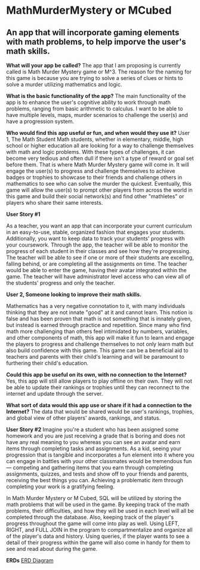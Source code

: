 # MathMurderMystery or MCubed #

## An app that will incorporate gaming elements with math problems, to help imporve the user's math skills. 

**What will your app be called?**
The app that I am proposing is currently called is Math Murder Mystery game or M^3. The reason for the naming for this game is because you are trying to solve a series of clues or hints to solve a murder utilizing mathematics and logic. 

**What is the basic functionality of the app?**
The main functionality of the app is to enhance the user's cognitive ability to work through math problems, ranging from basic arithmetic to calculus. I want to be able to have multiple levels, maps, murder scenarios to challenge the user(s) and have a progression system. 

**Who would find this app useful or fun, and when would they use it?**
User 1, The Math Student
Math students, whether in elementary, middle, high school or higher education all are looking for a way to challenge themselves with math and logic problems. With these types of challenges, it can become very tedious and often dull if there isn't a type of reward or goal set before them. That is where Math Murder Mystery game will come in. It will engage the user(s) to progress and challenge themselves to achieve badges or trophies to showcase to their friends and challenge others in mathematics to see who can solve the murder the quickest. Eventually, this game will allow the user(s) to prompt other players from across the world in this game and build their social network(s) and find other "mathletes" or players who share their same interests. 


**User Story #1**

As a teacher, you want an app that can incorporate your current curriculum in an easy-to-use,  stable, organized fashion that engages your students. Additionally, you want to keep data to track your students' progress with your coursework. Through the app, the teacher will be able to monitor the progress of each student in their classes and see how they're progressing. The teacher will be able to see if one or more of their students are excelling, falling behind, or are completing all the assignments on time. The teacher would be able to enter the game, having their avatar integrated within the game. The teacher will have administrator level access who can view all of the students' progress and only the teacher. 

**User 2,  Someone looking to improve their math skills.** 

Mathematics has a very negative connotation to it, with many individuals thinking that they are not innate "good" at it and cannot learn. This notion is false and has been proven that math is not something that is innately given, but instead is earned through practice and repetition. Since many who find math more challenging than others feel intimidated by numbers, variables, and other components of math, this app will make it fun to learn and engage the players to progress and challenge themselves to not only learn math but also build confidence with this game. This game can be a beneficial aid to teachers and parents with their child's learning and will be paramount to furthering their child's education.

**Could this app be useful on its own, with no connection to the Internet?**
Yes, this app will still allow players to play offline on their own. They will not be able to update their rankings or trophies until they can reconnect to the internet and update through the server.

**What sort of data would this app use or share if it had a connection to the Internet?**
The data that would be shared would be user's rankings, trophies, and global view of other players' awards, rankings, and status. 

**User Story #2**
Imagine you're a student who has been assigned some homework and you are just receiving a grade that is boring and does not have any real meaning to you whereas you can see an avatar and earn items through completing tasks and assignments. As a kid, seeing your progression that is tangible and incorporates a fun element into it where you can engage in battles with your other classmates would be tremendous fun — competing and gathering items that you earn through completing assignments, quizzes, and tests and show off to your friends and parents, receiving the best things you can. Achieving a problematic item through completing your work is a gratifying feeling. 

In Math Murder Mystery or M Cubed, SQL will be utilized by storing the math problems that will be used in the game. By keeping track of the math problems, their difficulties, and how they will be used in each level will all be completed through the database. Also, keeping track of the player's progress throughout the game will come into play as well. Using LEFT, RIGHT, and FULL JOIN in the program to compartmentalize and organize all of the player's data and history. Using queries, if the player wants to see a detail of their progress within the game will also come in handy for them to see and read about during the game. 


**ERDs**
[ERD Diagram](https://drive.google.com/file/d/1LKRuEyf0FsU06t3hBMaPJ-Bphsx4FxDr/view?usp=sharing)

